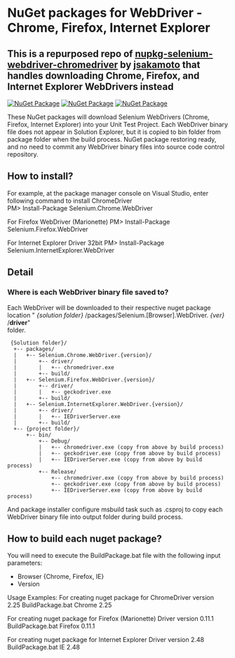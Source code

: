 # NuGet packages for WebDriver - Chrome, Firefox, Internet Explorer

## This is a repurposed repo of [nupkg-selenium-webdriver-chromedriver](https://github.com/jsakamoto/nupkg-selenium-webdriver-chromedriver) by [jsakamoto](https://github.com/jsakamoto) that handles downloading Chrome, Firefox, and Internet Explorer WebDrivers instead

[![NuGet Package](https://img.shields.io/nuget/v/Selenium.Chrome.WebDriver.svg)](https://www.nuget.org/packages/Selenium.Chrome.WebDriver/)
[![NuGet Package](https://img.shields.io/nuget/v/Selenium.Firefox.WebDriver.svg)](https://www.nuget.org/packages/Selenium.Firefox.WebDriver/)
[![NuGet Package](https://img.shields.io/nuget/v/Selenium.InternetExplorer.WebDriver.svg)](https://www.nuget.org/packages/Selenium.InternetExplorer.WebDriver/)

These NuGet packages will download Selenium WebDrivers (Chrome, Firefox, Internet Explorer) into your Unit Test Project.
Each WebDriver binary file does not appear in Solution Explorer, but it is copied to bin folder from package folder when the build process.
NuGet package restoring ready, and no need to commit any WebDriver binary files into source code control repository.

## How to install?

For example, at the package manager console on Visual Studio, enter following command to install ChromeDriver  
    PM> Install-Package Selenium.Chrome.WebDriver

For Firefox WebDriver (Marionette)
	PM> Install-Package Selenium.Firefox.WebDriver

For Internet Explorer Driver 32bit
	PM> Install-Package Selenium.InternetExplorer.WebDriver
	
## Detail

### Where is each WebDriver binary file saved to?

Each WebDriver will be downloaded to their respective nuget package location
" _{solution folder}_ /packages/Selenium.[Browser].WebDriver. _{ver}_ /**driver**"  
folder.

     {Solution folder}/
      +-- packages/
      |   +-- Selenium.Chrome.WebDriver.{version}/
      |       +-- driver/
      |       |   +-- chromedriver.exe
      |       +-- build/
	  |   +-- Selenium.Firefox.WebDriver.{version}/
      |       +-- driver/
      |       |   +-- geckodriver.exe
      |       +-- build/
	  |   +-- Selenium.InternetExplorer.WebDriver.{version}/
      |       +-- driver/
      |       |   +-- IEDriverServer.exe
      |       +-- build/
      +-- {project folder}/
          +-- bin/
              +-- Debug/
			  |   +-- chromedriver.exe (copy from above by build process)
			  |   +-- geckodriver.exe (copy from above by build process)
              |   +-- IEDriverServer.exe (copy from above by build process)
              +-- Release/
				  +-- chromedriver.exe (copy from above by build process)
				  +-- geckodriver.exe (copy from above by build process)
                  +-- IEDriverServer.exe (copy from above by build process)

And package installer configure msbuild task such as .csproj to copy each WebDriver binary file into output folder during build process.

## How to build each nuget package?

You will need to execute the BuildPackage.bat file with the following input parameters:
- Browser {Chrome, Firefox, IE}
- Version

Usage Examples:
For creating nuget package for ChromeDriver version 2.25
	BuildPackage.bat Chrome 2.25

For creating nuget package for Firefox (Marionette) Driver version 0.11.1
	BuildPackage.bat Firefox 0.11.1
	
For creating nuget package for Internet Explorer Driver version 2.48
	BuildPackage.bat IE 2.48